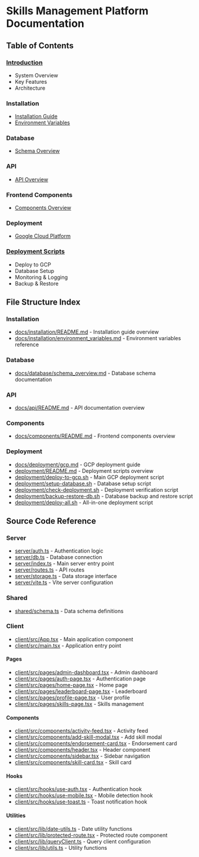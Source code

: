 # Skills Management Platform Documentation

## Table of Contents

### [Introduction](./README.md)
- System Overview
- Key Features
- Architecture

### Installation
- [Installation Guide](./installation/README.md)
- [Environment Variables](./installation/environment_variables.md)

### Database
- [Schema Overview](./database/schema_overview.md)

### API
- [API Overview](./api/README.md)

### Frontend Components
- [Components Overview](./components/README.md)

### Deployment
- [Google Cloud Platform](./deployment/gcp.md)

### [Deployment Scripts](../deployment/README.md)
- Deploy to GCP
- Database Setup
- Monitoring & Logging
- Backup & Restore

## File Structure Index

### Installation
- [docs/installation/README.md](./installation/README.md) - Installation guide overview
- [docs/installation/environment_variables.md](./installation/environment_variables.md) - Environment variables reference

### Database
- [docs/database/schema_overview.md](./database/schema_overview.md) - Database schema documentation

### API
- [docs/api/README.md](./api/README.md) - API documentation overview

### Components
- [docs/components/README.md](./components/README.md) - Frontend components overview

### Deployment
- [docs/deployment/gcp.md](./deployment/gcp.md) - GCP deployment guide
- [deployment/README.md](../deployment/README.md) - Deployment scripts overview
- [deployment/deploy-to-gcp.sh](../deployment/deploy-to-gcp.sh) - Main GCP deployment script
- [deployment/setup-database.sh](../deployment/setup-database.sh) - Database setup script
- [deployment/check-deployment.sh](../deployment/check-deployment.sh) - Deployment verification script
- [deployment/backup-restore-db.sh](../deployment/backup-restore-db.sh) - Database backup and restore script
- [deployment/deploy-all.sh](../deployment/deploy-all.sh) - All-in-one deployment script

## Source Code Reference

### Server
- [server/auth.ts](../server/auth.ts) - Authentication logic
- [server/db.ts](../server/db.ts) - Database connection
- [server/index.ts](../server/index.ts) - Main server entry point
- [server/routes.ts](../server/routes.ts) - API routes
- [server/storage.ts](../server/storage.ts) - Data storage interface
- [server/vite.ts](../server/vite.ts) - Vite server configuration

### Shared
- [shared/schema.ts](../shared/schema.ts) - Data schema definitions

### Client
- [client/src/App.tsx](../client/src/App.tsx) - Main application component
- [client/src/main.tsx](../client/src/main.tsx) - Application entry point

#### Pages
- [client/src/pages/admin-dashboard.tsx](../client/src/pages/admin-dashboard.tsx) - Admin dashboard
- [client/src/pages/auth-page.tsx](../client/src/pages/auth-page.tsx) - Authentication page
- [client/src/pages/home-page.tsx](../client/src/pages/home-page.tsx) - Home page
- [client/src/pages/leaderboard-page.tsx](../client/src/pages/leaderboard-page.tsx) - Leaderboard
- [client/src/pages/profile-page.tsx](../client/src/pages/profile-page.tsx) - User profile
- [client/src/pages/skills-page.tsx](../client/src/pages/skills-page.tsx) - Skills management

#### Components
- [client/src/components/activity-feed.tsx](../client/src/components/activity-feed.tsx) - Activity feed
- [client/src/components/add-skill-modal.tsx](../client/src/components/add-skill-modal.tsx) - Add skill modal
- [client/src/components/endorsement-card.tsx](../client/src/components/endorsement-card.tsx) - Endorsement card
- [client/src/components/header.tsx](../client/src/components/header.tsx) - Header component
- [client/src/components/sidebar.tsx](../client/src/components/sidebar.tsx) - Sidebar navigation
- [client/src/components/skill-card.tsx](../client/src/components/skill-card.tsx) - Skill card

#### Hooks
- [client/src/hooks/use-auth.tsx](../client/src/hooks/use-auth.tsx) - Authentication hook
- [client/src/hooks/use-mobile.tsx](../client/src/hooks/use-mobile.tsx) - Mobile detection hook
- [client/src/hooks/use-toast.ts](../client/src/hooks/use-toast.ts) - Toast notification hook

#### Utilities
- [client/src/lib/date-utils.ts](../client/src/lib/date-utils.ts) - Date utility functions
- [client/src/lib/protected-route.tsx](../client/src/lib/protected-route.tsx) - Protected route component
- [client/src/lib/queryClient.ts](../client/src/lib/queryClient.ts) - Query client configuration
- [client/src/lib/utils.ts](../client/src/lib/utils.ts) - Utility functions
